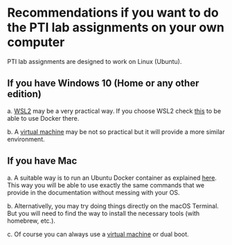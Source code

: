 # Recommendations if you want to do the PTI lab assignments on your own computer 

PTI lab assignments are designed to work on Linux (Ubuntu). 

## If you have Windows 10 (Home or any other edition)

a. [WSL2](./wsl.md) may be a very practical way. If you choose WSL2 check [this](./docker_wsl2.md) to be able to use Docker there.

b. A [virtual machine](./virtualmachine.md) may be not so practical but it will provide a more similar environment. 

## If you have Mac

a. A suitable way is to run an Ubuntu Docker container as explained [here](./docker.md). This way you will be able to use exactly the same commands that we provide in the documentation without messing with your OS.

b. Alternativelly, you may try doing things directly on the macOS Terminal. But you will need to find the way to install the necessary tools (with homebrew, etc.). 

c. Of course you can always use a [virtual machine](./virtualmachine.md) or dual boot.





